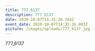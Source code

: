 ```yaml
---
title: 777_6137
description: 777_6137
date: 2020-10-07T14:35:26.764Z
event_date: 2020-10-07T14:35:26.803Z
picture: /images/uploads/777_6137.jpg
---
```

777_6137
